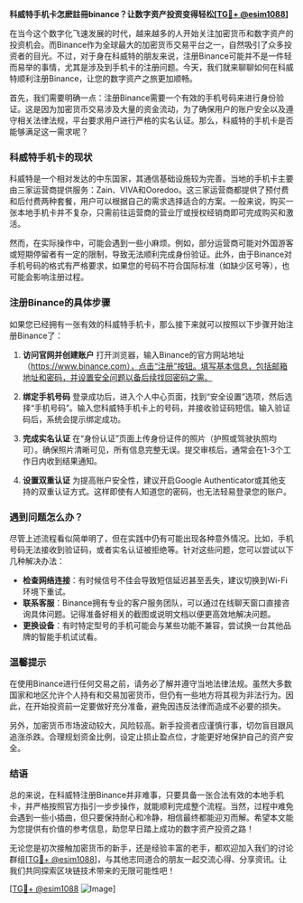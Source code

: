 **科威特手机卡怎麽註冊binance？让数字资产投资变得轻松[[TG💪+ @esim1088](https://t.me/s/esim1088)]**

在当今这个数字化飞速发展的时代，越来越多的人开始关注加密货币和数字资产的投资机会。而Binance作为全球最大的加密货币交易平台之一，自然吸引了众多投资者的目光。不过，对于身在科威特的朋友来说，注册Binance可能并不是一件轻而易举的事情，尤其是涉及到手机卡的注册问题。今天，我们就来聊聊如何在科威特顺利注册Binance，让您的数字资产之旅更加顺畅。

首先，我们需要明确一点：注册Binance需要一个有效的手机号码来进行身份验证。这是因为加密货币交易涉及大量的资金流动，为了确保用户的账户安全以及遵守相关法律法规，平台要求用户进行严格的实名认证。那么，科威特的手机卡是否能够满足这一需求呢？

### 科威特手机卡的现状

科威特是一个相对发达的中东国家，其通信基础设施较为完善。当地的手机卡主要由三家运营商提供服务：Zain、VIVA和Ooredoo。这三家运营商都提供了预付费和后付费两种套餐，用户可以根据自己的需求选择适合的方案。一般来说，购买一张本地手机卡并不复杂，只需前往运营商的营业厅或授权经销商即可完成购买和激活。

然而，在实际操作中，可能会遇到一些小麻烦。例如，部分运营商可能对外国游客或短期停留者有一定的限制，导致无法顺利完成身份验证。此外，由于Binance对手机号码的格式有严格要求，如果您的号码不符合国际标准（如缺少区号等），也可能会影响注册过程。

### 注册Binance的具体步骤

如果您已经拥有一张有效的科威特手机卡，那么接下来就可以按照以下步骤开始注册Binance了：

1. **访问官网并创建账户**
   打开浏览器，输入Binance的官方网站地址（https://www.binance.com），点击“注册”按钮。填写基本信息，包括邮箱地址和密码，并设置安全问题以备后续找回密码之需。

2. **绑定手机号码**
   登录成功后，进入个人中心页面，找到“安全设置”选项，然后选择“手机号码”。输入您科威特手机卡上的号码，并接收验证码短信。输入验证码后，系统会提示绑定成功。

3. **完成实名认证**
   在“身份认证”页面上传身份证件的照片（护照或驾驶执照均可）。确保照片清晰可见，所有信息完整无误。提交审核后，通常会在1-3个工作日内收到结果通知。

4. **设置双重认证**
   为提高账户安全性，建议开启Google Authenticator或其他支持的双重认证方式。这样即使有人知道您的密码，也无法轻易登录您的账户。

### 遇到问题怎么办？

尽管上述流程看似简单明了，但在实践中仍有可能出现各种意外情况。比如，手机号码无法接收到验证码，或者实名认证被拒绝等。针对这些问题，您可以尝试以下几种解决办法：

- **检查网络连接**：有时候信号不佳会导致短信延迟甚至丢失，建议切换到Wi-Fi环境下重试。
- **联系客服**：Binance拥有专业的客户服务团队，可以通过在线聊天窗口直接咨询具体问题。记得准备好相关的截图或说明文档以便更高效地解决问题。
- **更换设备**：有时特定型号的手机可能会与某些功能不兼容，尝试换一台其他品牌的智能手机试试看。

### 温馨提示

在使用Binance进行任何交易之前，请务必了解并遵守当地法律法规。虽然大多数国家和地区允许个人持有和交易加密货币，但仍有一些地方将其视为非法行为。因此，在开始投资前一定要做好充分准备，避免因违反法律而造成不必要的损失。

另外，加密货币市场波动较大，风险较高。新手投资者应谨慎行事，切勿盲目跟风追涨杀跌。合理规划资金比例，设定止损止盈点位，才能更好地保护自己的资产安全。

### 结语

总的来说，在科威特注册Binance并非难事，只要具备一张合法有效的本地手机卡，并严格按照官方指引一步步操作，就能顺利完成整个流程。当然，过程中难免会遇到一些小插曲，但只要保持耐心和冷静，相信最终都能迎刃而解。希望本文能为您提供有价值的参考信息，助您早日踏上成功的数字资产投资之路！

无论您是初次接触加密货币的新手，还是经验丰富的老手，都欢迎加入我们的讨论群组[[TG💪+ @esim1088](https://t.me/s/esim1088)]，与其他志同道合的朋友一起交流心得、分享资讯。让我们共同探索区块链技术带来的无限可能性吧！

[[TG💪+ @esim1088](https://t.me/s/esim1088) ![Image](https://i.postimg.cc/4NQfJmqS/Snipaste-2025-05-13-00-14-12.png)]